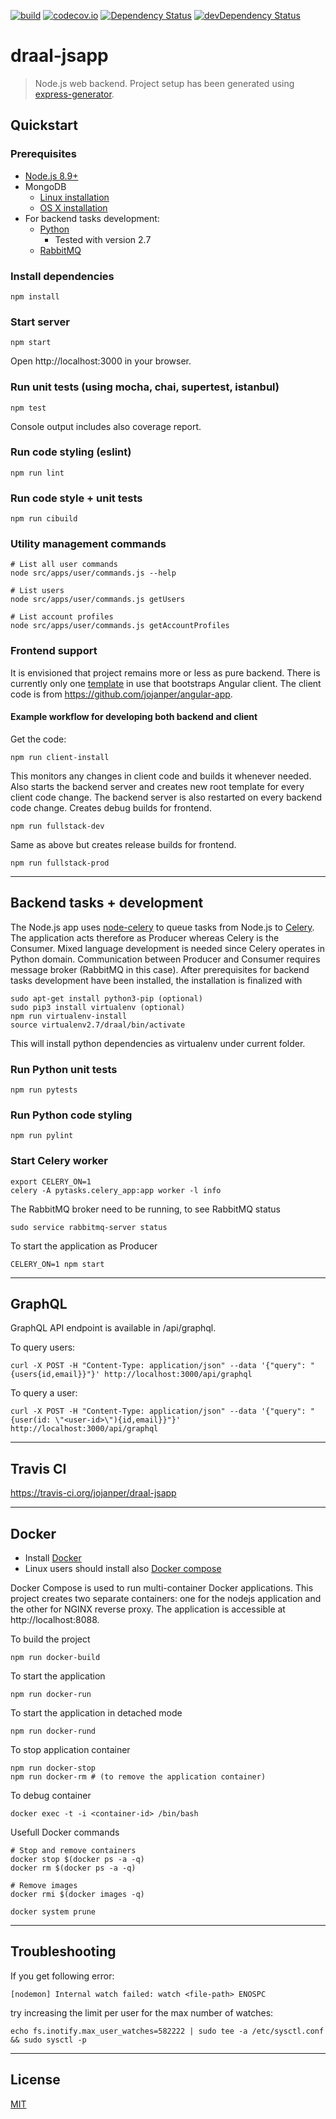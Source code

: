 [![build][travis-image]][travis-url]
[![codecov.io][codecov-image]][codecov-url]
[![Dependency Status][david-image]][david-url]
[![devDependency Status][david-dev-image]][david-dev-url]


[travis-image]: https://travis-ci.org/jojanper/draal-jsapp.svg?branch=master
[travis-url]:  https://travis-ci.org/jojanper/draal-jsapp
[codecov-image]: https://codecov.io/gh/jojanper/draal-jsapp/coverage.svg?branch=master
[codecov-url]: https://codecov.io/gh/jojanper/draal-jsapp?branch=master
[david-image]: https://david-dm.org/jojanper/draal-jsapp.svg
[david-url]: https://david-dm.org/jojanper/draal-jsapp
[david-dev-image]: https://david-dm.org/jojanper/draal-jsapp/dev-status.svg
[david-dev-url]: https://david-dm.org/jojanper/draal-jsapp#info=devDependencies


# draal-jsapp
> Node.js web backend. Project setup has been generated using [express-generator](https://expressjs.com/en/starter/generator.html).

## Quickstart

### Prerequisites

- [Node.js 8.9+](https://nodejs.org)
- MongoDB
  - [Linux installation](https://docs.mongodb.com/manual/administration/install-on-linux/)
  - [OS X installation](https://docs.mongodb.com/manual/tutorial/install-mongodb-on-os-x/)
- For backend tasks development:
  - [Python](https://www.python.org/)
      - Tested with version 2.7
  - [RabbitMQ](https://www.rabbitmq.com/)

### Install dependencies
```
npm install
```

### Start server
```
npm start
```
Open http://localhost:3000 in your browser.

### Run unit tests (using mocha, chai, supertest, istanbul)
```
npm test
```
Console output includes also coverage report.

### Run code styling (eslint)
```
npm run lint
```

### Run code style + unit tests
```
npm run cibuild
```

### Utility management commands
```
# List all user commands
node src/apps/user/commands.js --help

# List users
node src/apps/user/commands.js getUsers

# List account profiles
node src/apps/user/commands.js getAccountProfiles
```

### Frontend support
It is envisioned that project remains more or less as pure backend. There is currently only one
[template](https://github.com/jojanper/draal-jsapp/blob/master/views/index.pug) in use that bootstraps
Angular client. The client code is from https://github.com/jojanper/angular-app.

#### Example workflow for developing both backend and client

Get the code:
```
npm run client-install
```

This monitors any changes in client code and builds it whenever needed. Also starts the backend server
and creates new root template for every client code change. The backend server is also restarted
on every backend code change. Creates debug builds for frontend.
```
npm run fullstack-dev
```

Same as above but creates release builds for frontend.
```
npm run fullstack-prod
```

---------

## Backend tasks + development
The Node.js app uses [node-celery](https://github.com/mher/node-celery) to queue tasks from Node.js
to [Celery](http://www.celeryproject.org/). The application acts therefore as Producer whereas Celery
is the Consumer. Mixed language development is needed since Celery operates in Python domain.
Communication between Producer and Consumer requires message broker (RabbitMQ in this case). After
prerequisites for backend tasks development have been installed, the installation is finalized with

```
sudo apt-get install python3-pip (optional)
sudo pip3 install virtualenv (optional)
npm run virtualenv-install
source virtualenv2.7/draal/bin/activate
```

This will install python dependencies as virtualenv under current folder.

### Run Python unit tests
```
npm run pytests
```

### Run Python code styling
```
npm run pylint
```

### Start Celery worker
```
export CELERY_ON=1
celery -A pytasks.celery_app:app worker -l info
```

The RabbitMQ broker need to be running, to see RabbitMQ status

```
sudo service rabbitmq-server status
```

To start the application as Producer

```
CELERY_ON=1 npm start
```

---------

## GraphQL
GraphQL API endpoint is available in /api/graphql.

To query users:
```
curl -X POST -H "Content-Type: application/json" --data '{"query": "{users{id,email}}"}' http://localhost:3000/api/graphql
```

To query a user:
```
curl -X POST -H "Content-Type: application/json" --data '{"query": "{user(id: \"<user-id>\"){id,email}}"}' http://localhost:3000/api/graphql
```

---------

## Travis CI
https://travis-ci.org/jojanper/draal-jsapp

---------

## Docker
- Install [Docker](https://docs.docker.com/engine/installation/)
- Linux users should install also [Docker compose](https://docs.docker.com/compose/install/)

Docker Compose is used to run multi-container Docker applications. This project creates two
separate containers: one for the nodejs application and the other for NGINX reverse proxy. The application is accessible at http://localhost:8088.

To build the project
```
npm run docker-build
```

To start the application
```
npm run docker-run
```

To start the application in detached mode
```
npm run docker-rund
```

To stop application container
```
npm run docker-stop
npm run docker-rm # (to remove the application container)
```

To debug container
```
docker exec -t -i <container-id> /bin/bash
```

Usefull Docker commands
```
# Stop and remove containers
docker stop $(docker ps -a -q)
docker rm $(docker ps -a -q)

# Remove images
docker rmi $(docker images -q)

docker system prune
```

---------

## Troubleshooting

If you get following error:
```
[nodemon] Internal watch failed: watch <file-path> ENOSPC
```

try increasing the limit per user for the max number of watches:

```
echo fs.inotify.max_user_watches=582222 | sudo tee -a /etc/sysctl.conf && sudo sysctl -p
```

---------

## License

[MIT](/LICENSE)
